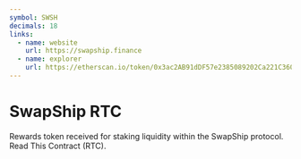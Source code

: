 ```yaml
---
symbol: SWSH
decimals: 18
links:
  - name: website
    url: https://swapship.finance
  - name: explorer
    url: https://etherscan.io/token/0x3ac2AB91dDF57e2385089202Ca221C360CED0062
---
```


# SwapShip RTC

Rewards token received for staking liquidity within the SwapShip protocol. Read This Contract (RTC).
